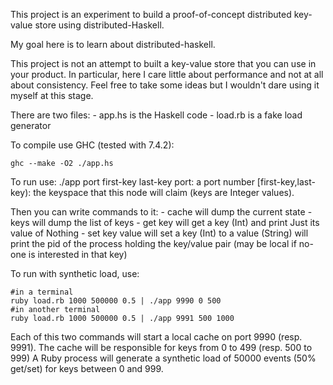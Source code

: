 
This project is an experiment to build a proof-of-concept distributed key-value
store using distributed-Haskell.

My goal here is to learn about distributed-haskell. 

This project is not an attempt to built a key-value store that you can use in
your product. In particular, here I care little about performance and
not at all about consistency.
Feel free to take some ideas but I wouldn't dare using it myself at this stage.


There are two files: 
	- app.hs is  the Haskell code
	- load.rb is a fake load generator

To compile use GHC (tested with 7.4.2):

	ghc --make -O2 ./app.hs
	
To run use:
	./app port first-key last-key
	port: a port number
	[first-key,last-key): the keyspace that this node will claim (keys are Integer values).

Then you can write commands to it:
	- cache will dump the current state
	- keys  will dump the list of keys
	- get key will get a key (Int) and print Just its value of Nothing
	- set key value will set a key (Int) to a value (String) will print the pid of the process holding the key/value pair (may be local if no-one is interested in that key)

To run with synthetic load, use:

	#in a terminal
	ruby load.rb 1000 500000 0.5 | ./app 9990 0 500
	#in another terminal
	ruby load.rb 1000 500000 0.5 | ./app 9991 500 1000

Each of this two commands will start a local cache on port 9990 (resp. 9991).
The cache will be responsible for keys from 0 to 499 (resp. 500 to 999)
A Ruby process will generate a synthetic load of 50000 events (50% get/set) 
for keys between 0 and 999.
